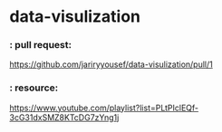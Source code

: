 # data-visulization
### : pull request: 
https://github.com/jariryyousef/data-visulization/pull/1 

### : resource:
https://www.youtube.com/playlist?list=PLtPIclEQf-3cG31dxSMZ8KTcDG7zYng1j